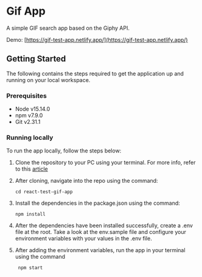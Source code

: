 # Gif App

A simple GIF search app based on the Giphy API.

Demo: [https://gif-test-app.netlify.app/](https://gif-test-app.netlify.app/)

## Getting Started

The following contains the steps required to get the application up and running on your local workspace.

### Prerequisites

- Node v15.14.0
- npm v7.9.0
- Git v2.31.1

### Running locally

To run the app locally, follow the steps below:

1. Clone the repository to your PC using your terminal. For more info, refer to this [article](https://docs.github.com/en/github/creating-cloning-and-archiving-repositories/cloning-a-repository-from-github/cloning-a-repository)

2. After cloning, navigate into the repo using the command:

   ```
   cd react-test-gif-app
   ```

3. Install the dependencies in the package.json using the command:

   ```
   npm install
   ```

4. After the dependencies have been installed successfully, create a .env file at the root. Take a look at the env.sample file and configure your environment variables with your values in the .env file.

5. After adding the environment variables, run the app in your terminal using the command
   ```
    npm start
   ```
